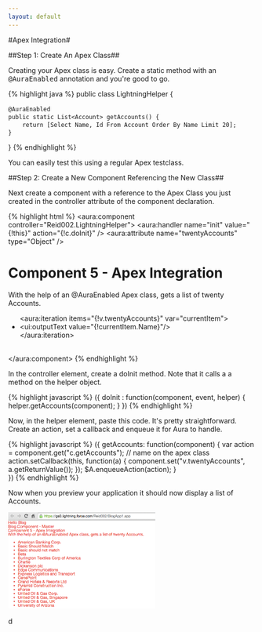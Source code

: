 ```yaml
---
layout: default
---
```


#Apex Integration#

##Step 1: Create An Apex Class##

Creating your Apex class is easy. Create a static method with an <tt>@AuraEnabled</tt> annotation and you're good to go.

{% highlight java %}
public class LightningHelper {

    @AuraEnabled
    public static List<Account> getAccounts() {
        return [Select Name, Id From Account Order By Name Limit 20];
    }

}
{% endhighlight %}

You can easily test this using a regular Apex testclass.

##Step 2: Create a New Component Referencing the New Class##

Next create a component with a reference to the Apex Class you just created in the controller attribute of the component declaration.

{% highlight html %}
<aura:component controller="Reid002.LightningHelper">
    <aura:handler name="init" value="{!this}" action="{!c.doInit}" />
    <aura:attribute name="twentyAccounts" type="Object" />
	<h1>Component 5 - Apex Integration</h1>
    <p>With the help of an @AuraEnabled Apex class, gets a list of twenty Accounts.</p>
    <ul>
    <aura:iteration items="{!v.twentyAccounts}" var="currentItem">
        <li><ui:outputText value="{!currentItem.Name}"/></li>
    </aura:iteration>
    </ul>    
</aura:component>
{% endhighlight %}

In the controller element, create a doInit method. Note that it calls a a method on the helper object.

{% highlight javascript %}
({
	doInit : function(component, event, helper) {
       helper.getAccounts(component);
    }
})
{% endhighlight %}

Now, in the helper element, paste this code. It's pretty straightforward. Create an action, set a callback and enqueue it for Aura to handle.

{% highlight javascript %}
({
	getAccounts: function(component) {
        var action = component.get("c.getAccounts"); // name on the apex class
        action.setCallback(this, function(a) {
            component.set("v.twentyAccounts", a.getReturnValue());
        });
        $A.enqueueAction(action);
    }		
})
{% endhighlight %}

Now when you preview your application it should now display a list of Accounts.

<img src="images/lightning-components-apex-20accounts.png" width="300px" />

d

